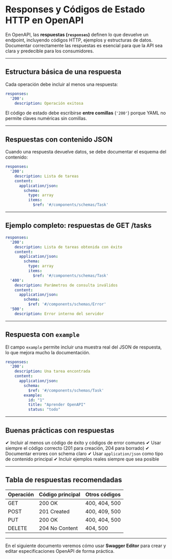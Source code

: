 # Responses y Códigos de Estado HTTP en OpenAPI

En OpenAPI, las **respuestas (`responses`)** definen lo que devuelve un endpoint, incluyendo códigos HTTP, ejemplos y estructuras de datos. Documentar correctamente las respuestas es esencial para que la API sea clara y predecible para los consumidores.

---

## Estructura básica de una respuesta

Cada operación debe incluir al menos una respuesta:

```yaml
responses:
  '200':
    description: Operación exitosa
```

El código de estado debe escribirse **entre comillas** (`'200'`) porque YAML no permite claves numéricas sin comillas.

---

## Respuestas con contenido JSON

Cuando una respuesta devuelve datos, se debe documentar el esquema del contenido:

```yaml
responses:
  '200':
    description: Lista de tareas
    content:
      application/json:
        schema:
          type: array
          items:
            $ref: '#/components/schemas/Task'
```

---

## Ejemplo completo: respuestas de GET /tasks

```yaml
responses:
  '200':
    description: Lista de tareas obtenida con éxito
    content:
      application/json:
        schema:
          type: array
          items:
            $ref: '#/components/schemas/Task'
  '400':
    description: Parámetros de consulta inválidos
    content:
      application/json:
        schema:
          $ref: '#/components/schemas/Error'
  '500':
    description: Error interno del servidor
```

---

## Respuesta con `example`

El campo `example` permite incluir una muestra real del JSON de respuesta, lo que mejora mucho la documentación.

```yaml
responses:
  '200':
    description: Una tarea encontrada
    content:
      application/json:
        schema:
          $ref: '#/components/schemas/Task'
        example:
          id: "1"
          title: "Aprender OpenAPI"
          status: "todo"
```

---

## Buenas prácticas con respuestas

✔ Incluir al menos un código de éxito y códigos de error comunes
✔ Usar siempre el código correcto (201 para creación, 204 para borrado)
✔ Documentar errores con schema claro
✔ Usar `application/json` como tipo de contenido principal
✔ Incluir ejemplos reales siempre que sea posible

---

## Tabla de respuestas recomendadas

| Operación | Código principal | Otros códigos |
| --------- | ---------------- | ------------- |
| GET       | 200 OK           | 400, 404, 500 |
| POST      | 201 Created      | 400, 409, 500 |
| PUT       | 200 OK           | 400, 404, 500 |
| DELETE    | 204 No Content   | 404, 500      |

---

En el siguiente documento veremos cómo usar **Swagger Editor** para crear y editar especificaciones OpenAPI de forma práctica.